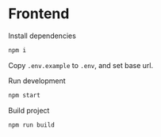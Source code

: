 # Frontend

Install dependencies

```bash
npm i
```

Copy `.env.example` to `.env`, and set base url.

Run development

```bash
npm start
```

Build project

```bash
npm run build
```
